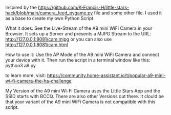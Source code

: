 Inspired by the https://github.com/K-Francis-H/little-stars-hack/blob/main/camera_feed_pygame.py file and some other file.
I used it as a base to create my own Python Script.

What it does:
See the Live-Stream of the A9 mini WiFi Camera in your Browser.
It sets up a Server and presents a MJPG Stream to the URL: http://127.0.0.1:8081/cam.mjpg or you can also use http://127.0.0.1:8081/cam.html

How to use it:
Use the AP Mode of the A9 mini WiFi Camera and connect your device with it.
Then run the script in a terminal window like this: python3 a9.py

to learn more, visit: https://community.home-assistant.io/t/popular-a9-mini-wi-fi-camera-the-ha-challenge

My Version of the A9 mini Wi-Fi Camera uses the Little Stars App and the SSID starts with BCCQ.
There are also other Versions out there. It clould be that your variant of the A9 mini WiFi Camera is not compatible with this script.
